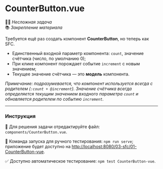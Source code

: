 # CounterButton.vue

👶🏻 _Несложная задача_<br />
📚 _Закрепление материала_

<!--start_statement-->
Требуется ещё раз создать компонент **CounterButton**, но теперь как SFC.

- Единственный входной параметр компонента: `count`, значение счётчика (число, по умолчанию 0);
- При клике компонент порождает событие `increment` с новым значением;
- Текущее значение счётчика — это **модель** компонента.

*Примечание: подразумевается, что компонент используется всегда с родителем (`:count + @increment`). Значение счётчика всегда определяется текущим значением входного параметра `count` и обновляется родителем по событию `increment`.*
<!--end_statement-->

---

### Инструкция

📝 Для решения задачи отредактируйте файл: `components/CounterButton.vue`.

🚀 Команда запуска для ручного тестирования: `npm run serve`;<br>
приложение будет доступно на [http://localhost:8080/03-sfc/01-CounterButton-vue](http://localhost:8080/03-sfc/01-CounterButton-vue).

✅ Доступно автоматическое тестирование: `npm test CounterButton-vue`.

